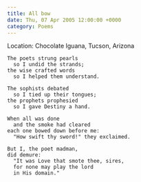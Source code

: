 ```yaml
---
title: All bow
date: Thu, 07 Apr 2005 12:00:00 +0000
category: Poems
---
```


Location: Chocolate Iguana, Tucson, Arizona

    The poets strung pearls  
      so I undid the strands;  
    the wise crafted words  
      so I helped them understand.

    The sophists debated  
      so I tied up their tongues;  
    the prophets prophesied  
      so I gave Destiny a hand.

    When all was done  
      and the smoke had cleared  
    each one bowed down before me:  
      "How swift thy sword!" they exclaimed.

    But I, the poet madman,  
    did demure:  
      "It was Love that smote thee, sires,  
      for none may play the lord  
      in His domain."


